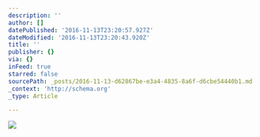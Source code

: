 ```yaml
---
description: ''
author: []
datePublished: '2016-11-13T23:20:57.927Z'
dateModified: '2016-11-13T23:20:43.920Z'
title: ''
publisher: {}
via: {}
inFeed: true
starred: false
sourcePath: _posts/2016-11-13-d62867be-e3a4-4835-8a6f-d6cbe54440b1.md
_context: 'http://schema.org'
_type: Article

---
```

![](https://the-grid-user-content.s3-us-west-2.amazonaws.com/19137d55-4c99-4e12-bf4d-8dacae994279.jpg)